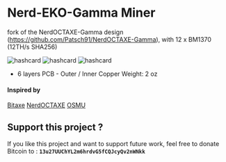 # Nerd-EKO-Gamma Miner

fork of the NerdOCTAXE-Gamma design (https://github.com/Patsch91/NerdOCTAXE-Gamma), with 12 x BM1370 (12TH/s SHA256)
	
![hashcard](https://github.com/phil31/NerdEKO-Gamma/blob/main/images/Assembled_Nerd-EKO-Gamma.jpg)
![hashcard](https://github.com/phil31/NerdEKO-Gamma/blob/main/images/Nerd-EKO-Gamma_TOP.jpg)
![hashcard](https://github.com/phil31/NerdEKO-Gamma/blob/main/images/Nerd-EKO-Gamma_BOT.jpg)

- 6 layers PCB - Outer / Inner Copper Weight: 2 oz


#### Inspired by 
[Bitaxe](https://github.com/skot/bitaxe) 
[NerdOCTAXE](https://github.com/Patsch91/NerdOCTAXE-Gamma) 
[OSMU](https://osmu.wiki/)

## Support this project ?
If you like this project and want to support future work, feel free to donate Bitcoin to :
**`13u27UUChYL2m6hrdvG5fCQJcyQv2nWNkk`**

